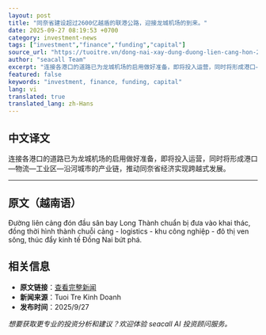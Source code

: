 ```yaml
---
layout: post
title: "同奈省建设超过2600亿越盾的联港公路，迎接龙城机场的到来。"
date: 2025-09-27 08:19:53 +0700
category: investment-news
tags: ["investment","finance","funding","capital"]
source_url: "https://tuoitre.vn/dong-nai-xay-dung-duong-lien-cang-hon-2-600-ti-dong-don-dau-san-bay-long-thanh-20250927114925405.htm"
author: "seacall Team"
excerpt: "连接各港口的道路已为龙城机场的启用做好准备，即将投入运营，同时将形成港口—物流—工业区—沿河城市的产业链，推动同奈省经济实现跨越式发展。..."
featured: false
keywords: "investment, finance, funding, capital"
lang: vi
translated: true
translated_lang: zh-Hans
---
```


## 中文译文

连接各港口的道路已为龙城机场的启用做好准备，即将投入运营，同时将形成港口—物流—工业区—沿河城市的产业链，推动同奈省经济实现跨越式发展。

---

## 原文（越南语）

Đường liên cảng đón đầu sân bay Long Thành chuẩn bị đưa vào khai thác, đồng thời hình thành chuỗi cảng - logistics - khu công nghiệp - đô thị ven sông, thúc đẩy kinh tế Đồng Nai bứt phá.

## 相关信息

- **原文链接**：[查看完整新闻](https://tuoitre.vn/dong-nai-xay-dung-duong-lien-cang-hon-2-600-ti-dong-don-dau-san-bay-long-thanh-20250927114925405.htm)
- **新闻来源**：Tuoi Tre Kinh Doanh
- **发布时间**：2025/9/27

*想要获取更专业的投资分析和建议？欢迎体验 seacall AI 投资顾问服务。*